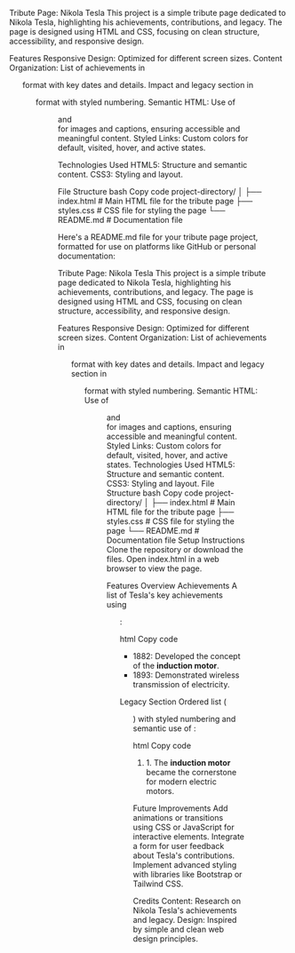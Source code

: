 Tribute Page: Nikola Tesla
This project is a simple tribute page dedicated to Nikola Tesla, highlighting his achievements, contributions, and legacy. The page is designed using HTML and CSS, focusing on clean structure, accessibility, and responsive design.

Features
Responsive Design: Optimized for different screen sizes.
Content Organization:
List of achievements in <ul> format with key dates and details.
Impact and legacy section in <ol> format with styled numbering.
Semantic HTML: Use of <figure> and <figcaption> for images and captions, ensuring accessible and meaningful content.
Styled Links:
Custom colors for default, visited, hover, and active states.

Technologies Used
HTML5: Structure and semantic content.
CSS3: Styling and layout.

File Structure
bash
Copy code
project-directory/
│
├── index.html        # Main HTML file for the tribute page
├── styles.css        # CSS file for styling the page
└── README.md         # Documentation file


Here's a README.md file for your tribute page project, formatted for use on platforms like GitHub or personal documentation:

Tribute Page: Nikola Tesla
This project is a simple tribute page dedicated to Nikola Tesla, highlighting his achievements, contributions, and legacy. The page is designed using HTML and CSS, focusing on clean structure, accessibility, and responsive design.

Features
Responsive Design: Optimized for different screen sizes.
Content Organization:
List of achievements in <ul> format with key dates and details.
Impact and legacy section in <ol> format with styled numbering.
Semantic HTML: Use of <figure> and <figcaption> for images and captions, ensuring accessible and meaningful content.
Styled Links:
Custom colors for default, visited, hover, and active states.
Technologies Used
HTML5: Structure and semantic content.
CSS3: Styling and layout.
File Structure
bash
Copy code
project-directory/
│
├── index.html        # Main HTML file for the tribute page
├── styles.css        # CSS file for styling the page
└── README.md         # Documentation file
Setup Instructions
Clone the repository or download the files.
Open index.html in a web browser to view the page.

Features Overview
Achievements
A list of Tesla's key achievements using <ul>:

html
Copy code
<ul>
    <li><span>1882:</span> Developed the concept of the <b>induction motor</b>.</li>
    <li><span>1893:</span> Demonstrated wireless transmission of electricity.</li>
    <!-- More achievements -->
</ul>

Legacy Section
Ordered list (<ol>) with styled numbering and semantic use of <span>:

html
Copy code
<ol class="impact-list">
    <li>
        <span>1.</span> The <b>induction motor</b> became the cornerstone for modern electric motors.
    </li>
    <!-- More impacts -->
</ol>

Future Improvements
Add animations or transitions using CSS or JavaScript for interactive elements.
Integrate a form for user feedback about Tesla's contributions.
Implement advanced styling with libraries like Bootstrap or Tailwind CSS.

Credits
Content: Research on Nikola Tesla's achievements and legacy.
Design: Inspired by simple and clean web design principles.
